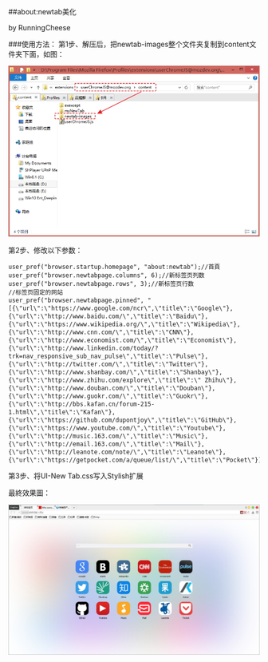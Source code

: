 ##about:newtab美化

by RunningCheese

###使用方法：
第1步、解压后，把newtab-images整个文件夹复制到content文件夹下面，如图：<br/> 
<p align="center"><img width="650" src="img/position.jpg"></p>

第2步、修改以下参数：

    user_pref("browser.startup.homepage", "about:newtab");//首頁
    user_pref("browser.newtabpage.columns", 6);//新标签页列数
    user_pref("browser.newtabpage.rows", 3);//新标签页行数
    //标签页固定的网站
    user_pref("browser.newtabpage.pinned", "[{\"url\":\"https://www.google.com/ncr\",\"title\":\"Google\"},{\"url\":\"http://www.baidu.com/\",\"title\":\"Baidu\"},{\"url\":\"https://www.wikipedia.org/\",\"title\":\"Wikipedia\"},{\"url\":\"http://www.cnn.com/\",\"title\":\"CNN\"},{\"url\":\"http://www.economist.com/\",\"title\":\"Economist\"},{\"url\":\"http://www.linkedin.com/today/?trk=nav_responsive_sub_nav_pulse\",\"title\":\"Pulse\"},{\"url\":\"http://twitter.com/\",\"title\":\"Twitter\"},{\"url\":\"http://www.shanbay.com/\",\"title\":\"Shanbay\"},{\"url\":\"http://www.zhihu.com/explore\",\"title\":\" Zhihu\"},{\"url\":\"http://www.douban.com/\",\"title\":\"Douban\"},{\"url\":\"http://www.guokr.com/\",\"title\":\"Guokr\"},{\"url\":\"http://bbs.kafan.cn/forum-215-1.html\",\"title\":\"Kafan\"},{\"url\":\"https://github.com/dupontjoy\",\"title\":\"GitHub\"},{\"url\":\"https://www.youtube.com/\",\"title\":\"Youtube\"},{\"url\":\"http://music.163.com/\",\"title\":\"Music\"},{\"url\":\"http://email.163.com/\",\"title\":\"Mail\"},{\"url\":\"http://leanote.com/note/\",\"title\":\"Leanote\"},{\"url\":\"https://getpocket.com/a/queue/list/\",\"title\":\"Pocket\"}]");

第3步、将UI-New Tab.css写入Stylish扩展

最終效果圖：<br/>
<p align="center"><img width="650" src="img/preview.jpg"></p>